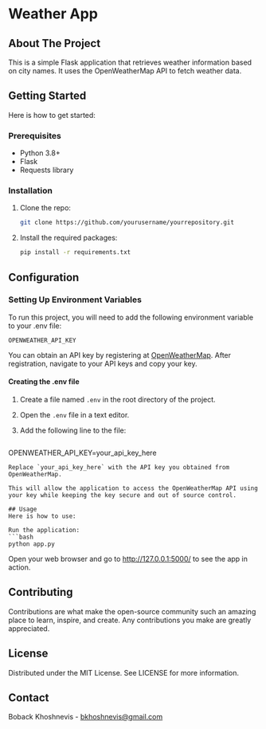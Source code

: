# Weather App

## About The Project
This is a simple Flask application that retrieves weather information based on city names. It uses the OpenWeatherMap API to fetch weather data.

## Getting Started
Here is how to get started:

### Prerequisites
- Python 3.8+
- Flask
- Requests library

### Installation
1. Clone the repo:
   ```bash
   git clone https://github.com/yourusername/yourrepository.git

2. Install the required packages:
   ```bash
   pip install -r requirements.txt

## Configuration

### Setting Up Environment Variables

To run this project, you will need to add the following environment variable to your .env file:

`OPENWEATHER_API_KEY`

You can obtain an API key by registering at [OpenWeatherMap](https://openweathermap.org/). After registration, navigate to your API keys and copy your key.

#### Creating the .env file

1. Create a file named `.env` in the root directory of the project.
2. Open the `.env` file in a text editor.
3. Add the following line to the file:

   ```bash
OPENWEATHER_API_KEY=your_api_key_here
   ```
Replace `your_api_key_here` with the API key you obtained from OpenWeatherMap.

This will allow the application to access the OpenWeatherMap API using your key while keeping the key secure and out of source control.

## Usage
Here is how to use:

Run the application:
   ```bash
   python app.py
   ```

Open your web browser and go to http://127.0.0.1:5000/ to see the app in action.

## Contributing
Contributions are what make the open-source community such an amazing place to learn, inspire, and create. Any contributions you make are greatly appreciated.

## License
Distributed under the MIT License. See LICENSE for more information.

## Contact
Boback Khoshnevis - bkhoshnevis@gmail.com
